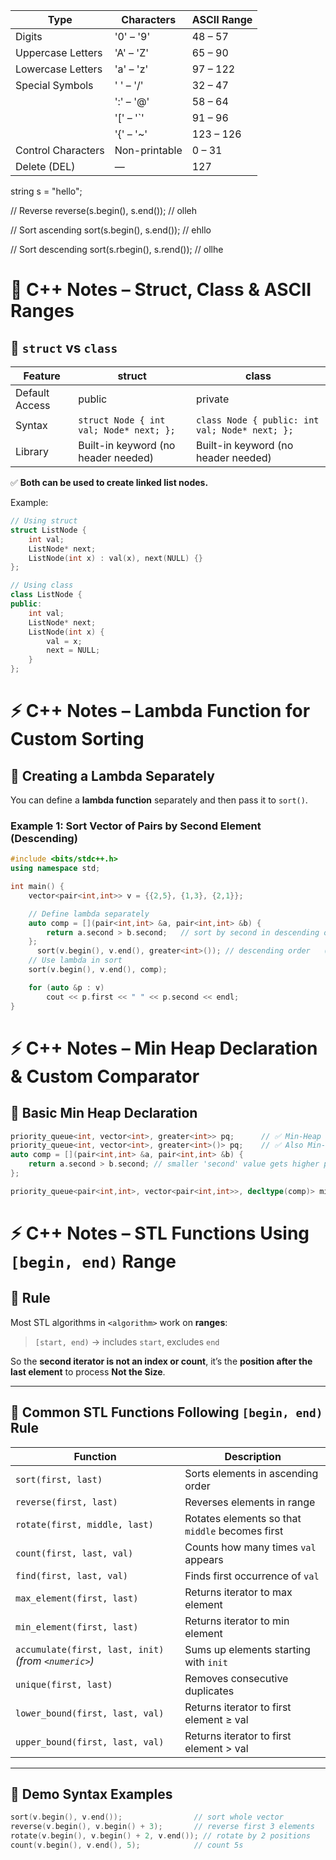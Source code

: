 | Type               | Characters    | ASCII Range |
| ------------------ | ------------- | ----------- |
| Digits             | '0' – '9'     | 48 – 57     |
| Uppercase Letters  | 'A' – 'Z'     | 65 – 90     |
| Lowercase Letters  | 'a' – 'z'     | 97 – 122    |
| Special Symbols    | ' ' – '/'     | 32 – 47     |
|                    | ':' – '@'     | 58 – 64     |
|                    | '[' – '`'     | 91 – 96     |
|                    | '{' – '~'     | 123 – 126   |
| Control Characters | Non-printable | 0 – 31      |
| Delete (DEL)       | —             | 127         |


string s = "hello";

// Reverse
reverse(s.begin(), s.end());   // olleh

// Sort ascending
sort(s.begin(), s.end());      // ehllo

// Sort descending
sort(s.rbegin(), s.rend());    // ollhe


# 🧠 C++ Notes – Struct, Class & ASCII Ranges

## 🔹 `struct` vs `class`

| Feature | struct | class |
|----------|---------|--------|
| Default Access | public | private |
| Syntax | `struct Node { int val; Node* next; };` | `class Node { public: int val; Node* next; };` |
| Library | Built-in keyword (no header needed) | Built-in keyword (no header needed) |

✅ **Both can be used to create linked list nodes.**

Example:
```cpp
// Using struct
struct ListNode {
    int val;
    ListNode* next;
    ListNode(int x) : val(x), next(NULL) {}
};

// Using class
class ListNode {
public:
    int val;
    ListNode* next;
    ListNode(int x) {
        val = x;
        next = NULL;
    }
};
````

# ⚡ C++ Notes – Lambda Function for Custom Sorting

## 🔹 Creating a Lambda Separately

You can define a **lambda function** separately and then pass it to `sort()`.

### Example 1: Sort Vector of Pairs by Second Element (Descending)
```cpp
#include <bits/stdc++.h>
using namespace std;

int main() {
    vector<pair<int,int>> v = {{2,5}, {1,3}, {2,1}};

    // Define lambda separately
    auto comp = [](pair<int,int> &a, pair<int,int> &b) {
        return a.second > b.second;   // sort by second in descending order
    };
      sort(v.begin(), v.end(), greater<int>()); // descending order   ()imp after grter 
    // Use lambda in sort
    sort(v.begin(), v.end(), comp);

    for (auto &p : v)
        cout << p.first << " " << p.second << endl;
}
````

# ⚡ C++ Notes – Min Heap Declaration & Custom Comparator

## 🔹 Basic Min Heap Declaration

```cpp
priority_queue<int, vector<int>, greater<int>> pq;      // ✅ Min-Heap
priority_queue<int, vector<int>, greater<int>()> pq;    // ✅ Also Min-Heap (with parentheses)
auto comp = [](pair<int,int> &a, pair<int,int> &b) {
    return a.second > b.second; // smaller 'second' value gets higher priority
};

priority_queue<pair<int,int>, vector<pair<int,int>>, decltype(comp)> minHeap(comp);
````

# ⚡ C++ Notes – STL Functions Using `[begin, end)` Range

## 🔹 Rule
Most STL algorithms in `<algorithm>` work on **ranges**:
> `[start, end)` → includes `start`, excludes `end`

So the **second iterator is not an index or count**, it’s the **position after the last element** to process **Not the Size**.

---

## 🔹 Common STL Functions Following `[begin, end)` Rule

| Function | Description |
|-----------|--------------|
| `sort(first, last)` | Sorts elements in ascending order |
| `reverse(first, last)` | Reverses elements in range |
| `rotate(first, middle, last)` | Rotates elements so that `middle` becomes first |
| `count(first, last, val)` | Counts how many times `val` appears |
| `find(first, last, val)` | Finds first occurrence of `val` |
| `max_element(first, last)` | Returns iterator to max element |
| `min_element(first, last)` | Returns iterator to min element |
| `accumulate(first, last, init)` *(from `<numeric>`)* | Sums up elements starting with `init` |
| `unique(first, last)` | Removes consecutive duplicates |
| `lower_bound(first, last, val)` | Returns iterator to first element ≥ val |
| `upper_bound(first, last, val)` | Returns iterator to first element > val |

---

## 🔹 Demo Syntax Examples

```cpp
sort(v.begin(), v.end());                // sort whole vector
reverse(v.begin(), v.begin() + 3);       // reverse first 3 elements
rotate(v.begin(), v.begin() + 2, v.end()); // rotate by 2 positions
count(v.begin(), v.end(), 5);            // count 5s
```
